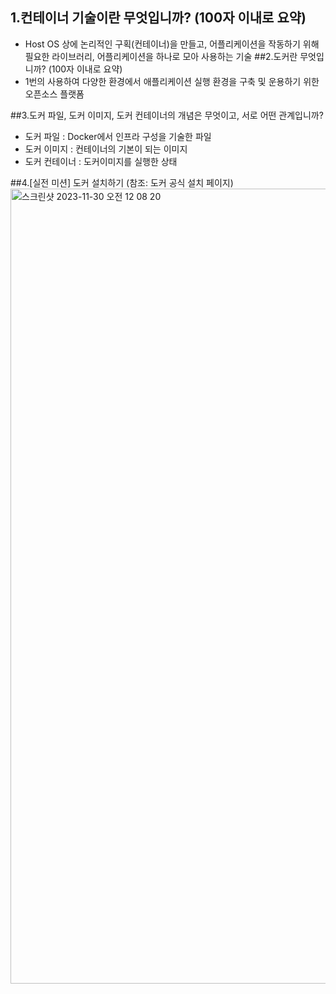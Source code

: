 


## 1.컨테이너 기술이란 무엇입니까? (100자 이내로 요약)
- Host OS 상에 논리적인 구획(컨테이너)을 만들고, 어플리케이션을 작동하기 위해 필요한 라이브러리, 어플리케이션을 하나로 모아 사용하는 기술
##2.도커란 무엇입니까? (100자 이내로 요약)
- 1번의 사용하여 다양한 환경에서 애플리케이션 실행 환경을 구축 및 운용하기 위한 오픈소스 플랫폼

##3.도커 파일, 도커 이미지, 도커 컨테이너의 개념은 무엇이고, 서로 어떤 관계입니까?
- 도커 파일 : Docker에서 인프라 구성을 기술한 파일
- 도커 이미지 : 컨테이너의 기본이 되는 이미지
- 도커 컨테이너 : 도커이미지를 실행한 상태

##4.[실전 미션] 도커 설치하기 (참조: 도커 공식 설치 페이지)
<img width="1272" alt="스크린샷 2023-11-30 오전 12 08 20" src="https://github.com/jinsirie/TIL/assets/80724973/88ce7566-f6c2-4b04-b1ee-3c9ae17fca8a">

